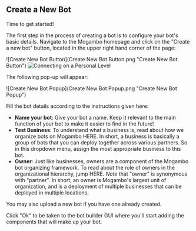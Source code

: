 ## Create a New Bot

Time to get started! 

The first step in the process of creating a bot is to configure your bot's basic details. Navigate to the Mogambo homepage and click on the "Create a new bot" button, located in the upper right hand corner of the page:

   ![Create New Bot Button](Create New Bot Button.png "Create New Bot Button")
   ![Connecting on a Personal Level](Intro_Design_PersonalLevel.png "Connecting on a Personal Level") 

The following pop-up will appear:

   ![Create New Bot Popup](Create New Bot Popup.png "Create New Bot Popup")

Fill the bot details according to the instructions given here:

- **Name your bot**: Give your bot a name. Keep it relevant to the main function of your bot to make it easier to find in the future!
- **Test Business**: To understand what a business is, read about how we organize bots on Mogambo HERE. In short, a business is basically a group of bots that you can deploy together across various partners. So in this dropdown menu, assign the most appropriate business to this bot. 
- **Owner**: Just like businesses, owners are a component of the Mogambo bot organizing framework. To read about the role of owners in the organizational hierarchy, jump HERE. *Note* that "owner" is synonymous with "partner". In short, an owner is Mogambo's largest unit of organization, and is a deployment of multiple businesses that can be deployed in multiple locations. 

You may also upload a new bot if you have one already created. 

Click "Ok" to be taken to the bot builder GUI where you'll start adding the components that will make up your bot. 
